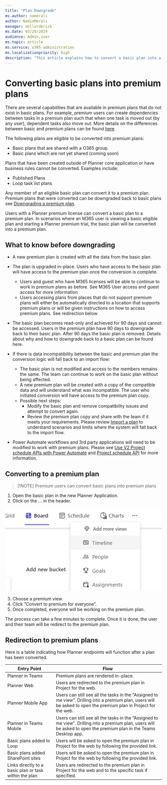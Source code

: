 ```yaml
---
title: "Plan Downgrade"
ms.author: namerali
author: NadinMerali
manager: dellerderick
ms.date: 03/29/2024
audience: Admin,user
ms.topic: article
ms.service: o365-administration
ms.localizationpriority: high
description: "This article explains how to convert a basic plan into a premium plan in Microsoft Planner."
---
```


# Converting basic plans into premium plans

There are several capabilities that are available in premium plans that do not exist in basic plans.  For example, premium users can create dependencies between tasks in a premium plan such that when one task is moved out (by any user), dependent tasks also move out.  More details on the differences between basic and premium plans can be found [here](https://support.microsoft.com/office/comparing-basic-vs-premium-plans-5e351170-4ed5-43dc-bf30-d6762f5a6968).

The following plans are eligible to be converted into premium plans:
- Basic plans that are shared with a O365 group.
- Basic plans which are not yet shared (coming soon)
  
Plans that have been created outside of Planner core application or have business rules cannot be converted.  Examples include:

- Published Plans
- Loop task list plans

Any member of an eligible basic plan can convert it to a premium plan.  Premium plans that were converted can be downgraded back to basic plans see [Downgrading a premium plan](plan-downgrade.md).

Users with a Planner premium license can convert a basic plan to a premium plan.  In scenarios where an M365 user is viewing a basic eligible plan and starting a Planner premium trial, the basic plan will be converted into a premium plan.

## What to know before downgrading

- A new premium plan is created with all the data from the basic plan.  
- The plan is upgraded in-place.  Users who have access to the basic plan will have access to the premium plan once the conversion is complete.  
  - Users and guest who have M365 licenses will be able to continue to work in premium plans as before.  See M365 User access and guest access for more information
  - Users accessing plans from places that do not support premium plans will either be automatically directed to a location that supports premium plans or will be given instructions on how to access premium plans.  See redirection below

- The basic plan becomes read-only and achieved for 90 days and cannot be accessed.  Users in the premium plan have 90 days to downgrade back to their basic plan.  After 90 days the basic plan is removed.  Details about why and how to downgrade back to a basic plan can be found here.
- If there is data incompatibility between the basic and premium plan the conversion logic will fall back to an import flow:
  - The basic plan is not modified and access to the members remains the same.  The team can continue to work on the basic plan without being affected.
  - A new premium plan will be created with a copy of the compatible data and will understand what was incompatible.   The user who initiated conversion will have access to the premium plan copy.
  - Possible next steps:
    - Modify the basic plan and remove compatibility issues and attempt to convert again.
    - Review the premium plan copy and share with the team if it meets your requirements.
Please review [Import a plan](https://prod.support.services.microsoft.com/office/import-a-plan-into-a-project-for-the-web-016f9e4d-28c6-4f61-a1b1-82187185977d) to understand scenarios and limits where the system will fall back to the import flow.
- Power Automate workflows and 3rd party applications will need to be modified to work with premium plans.  Please see [Use V2 Project schedule APIs with Power Automate](https://learn.microsoft.com/dynamics365/project-operations/project-management/scheduling-apis-powerautomate-v2)  and [Project schedule API](https://learn.microsoft.com/en-us/dynamics365/project-operations/project-management/schedule-api-preview) for more information.

## Converting to a premium plan

 > [!NOTE] Premium users can convert basic plans into premium plans

1. Open the basic plan in the new Planner Application.
2.	Click on the … in the header.
 
 ![Screenshot of conversion trigger.](media/convert-ellipsis.png)

3.	Choose a premium view.
4.	Click “Convert to premium for everyone”.
5.	Once completed, everyone will be working on the premium plan. 

The process can take a few minutes to complete. Once it is done, the user and their team will be redirect to the premium plan.

## Redirection to premium plans

Here is a table indicating how Planner endpoints will function after a plan has been converted.

| **Entry Point** | **Flow** |
|--------------|--------------|
| Planner in Teams       | Premium plans are rendered in-place.|
| Planner Web | Users are redirected to the premium plan in Project for the web.|
| Planner Mobile App | Users can still see all the tasks in the “Assigned to me view”. Drilling into a premium plan, users will be asked to open the premium plan in Project for the web.|
| Planner in Teams Mobile | Users can still see all the tasks in the “Assigned to me view”. Drilling into a premium plan, users will be asked to open the premium plan in the Teams Desktop app. |
| Basic plans added to Loop | Users will be asked to open the premium plan in Project for the web by following the provided link.|
| Basic plans added SharePoint sites | Users will be asked to open the premium plan in Project for the web by following the provided link.|
| Links directly to a basic plan or task within the plan | Users are redirected to the premium plan in Project for the web and to the specific task if specified. |
